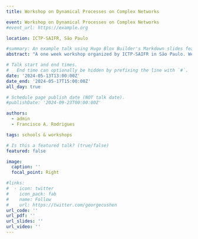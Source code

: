 ```yaml
---
title: Workshop on Dynamical Processes on Complex Networks

event: Workshop on Dynamical Processes on Complex Networks
#event_url: https://example.org

location: ICTP-SAIFR, São Paulo

#summary: An example talk using Hugo Blox Builder's Markdown slides feature.
abstract: "A one week workshop organized by ICTP-SAIFR in São Paulo. Website: https://www.ictp-saifr.org/wdpcn2024/"

# Talk start and end times.
#   End time can optionally be hidden by prefixing the line with `#`.
date: '2024-05-13T13:00:00Z'
date_end: '2024-05-17T15:00:00Z'
all_day: true

# Schedule page publish date (NOT talk date).
#publishDate: '2024-09-23T00:00:00Z'

authors:
  - admin
  - Francisco A. Rodrigues

tags: schools & workshops

# Is this a featured talk? (true/false)
featured: false

image:
  caption: ''
  focal_point: Right

#links:
#  - icon: twitter
#    icon_pack: fab
#    name: Follow
#    url: https://twitter.com/georgecushen
url_code: ''
url_pdf: ''
url_slides: ''
url_video: ''
---
```

